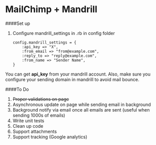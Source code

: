 MailChimp + Mandrill
===

####Set up

1. Configure mandrill_settings in <environment>.rb in config folder     

  
    ````
    config.mandrill_settings = {
    	:api_key => "X",
      	:from_email => "from@example.com",
      	:reply_to => "reply@example.com",
      	:from_name => "Sender Name",
  	}
	````
You can get **api_key** from your mandrill account. Also, make sure you configure your sending domain in mandrill to avoid mail bounce.

####To Do

1. ~~Proper validations on page~~
2. Asynchronous update on page while sending email in background
3. Background notify via email once all emails are sent (useful when sending 1000s of emails)
4. Write unit tests
5. Clean up code
6. Support attachments
7. Support tracking (Google analytics)
